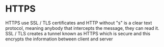 # HTTPS

HTTPS use SSL / TLS certificates and HTTP without "s" is a clear text protocol, meaning anybody that  intercepts the message, they can read it. SSL / TLS creates a tunnel known as HTTPS  which is secure and this encrypts the information between client and server

